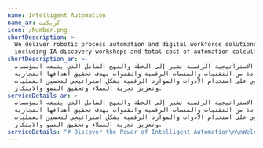 ```yaml
---
name: Intelligent Automation
name_ar: كريكيت
icon: /Number.png
shortDescription: >-
  We deliver robotic process automation and digital workforce solutions,
  including IA discovery workshops and total cost of automation calculations.
shortDescription_ar: >-
  الاستراتيجية الرقمية تشير إلى الخطة والنهج الشامل الذي يتبعه المؤسسات
  للاستفادة من التقنيات والمنصات الرقمية والقنوات بهدف تحقيق أهدافها التجارية.
  تنطوي على استخدام الأدوات والموارد الرقمية بشكل استراتيجي لتحسين العمليات
  وتعزيز تجربة العملاء وتحقيق النمو والابتكار.
serviceDetails_ar: >
  الاستراتيجية الرقمية تشير إلى الخطة والنهج الشامل الذي يتبعه المؤسسات
  للاستفادة من التقنيات والمنصات الرقمية والقنوات بهدف تحقيق أهدافها التجارية.
  تنطوي على استخدام الأدوات والموارد الرقمية بشكل استراتيجي لتحسين العمليات
  وتعزيز تجربة العملاء وتحقيق النمو والابتكار.
serviceDetails: "# Discover the Power of Intelligent Automation\n\nWelcome to the realm where technology meets human intellect. With Masarat Digital's Intelligent Automation services, we automate repetitive tasks, enhance productivity, and unlock untold potential within your business operations.\n\n                                                                                     Explore AI Possibilities!\n\n# Our Competencies\n\n### Artificial Intelligence\n\n* Attended Automation: Empower your team with AI tools that offer real-time assistance, enhancing efficiency and accuracy.\n* Unattended Automation: Let AI handle routine tasks 24/7, giving your team more time for strategic work.\n* Structured Data: Utilize AI to process structured data quickly and accurately, supporting informed decision-making.\_\n\nDigital Workforce\n\n\n\n* Unstructured Data: Leverage AI to decipher and analyze unstructured data, revealing critical insights.\n* UI Automation: Automate interactions with user interfaces, enhancing productivity and user experience.\n* Natural Language Processing & Fuzzy Logic: Use AI to understand and respond to human language, making interactions seamless.\_\n* Predict Process Outcomes: Forecast business process outcomes with AI, supporting proactive decision-making.\n\n# Robotic Insights\n\n* Smart, Real-time Analytics: Get instant insights with AI-powered analytics that drive agile decisions.\n* Operational Insight: Monitor, analyze and improve operations with real-time data.\n* Business Insight: Gain a broader view of your business landscape with AI-driven insights.\_\n* Trends Indicator: Stay ahead of the curve with AI predictions on emerging trends. \\[Stay Ahead]\n\n# IA Discovery Workshop\n\n* By Process & By Role, Skill: Identify automation opportunities by analyzing processes and roles within your organization.\n* ROI and TCO/TCA Calculation: Understand the potential return on investment and total cost of automation/ownership with our advanced calculation tools.\n\n# Why Choose Our Intelligent Automation Services?\n\n* Empower employees by eliminating mundane tasks: By taking over repetitive and tedious tasks, Intelligent Automation allows your employees to focus on more complex and strategic issues. This not only boosts their morale and job satisfaction, but also enhances their productivity.\n* Drive efficiencies and reduce operational costs: Intelligent Automation streamlines workflows and reduces the time taken to perform tasks. This increase in efficiency can significantly reduce your operational costs and improve your bottom line.\n* Improve accuracy and reduce error rates: Unlike humans, machines do not make mistakes out of fatigue or oversight. Therefore, implementing Intelligent Automation can greatly enhance the accuracy of your operations and virtually eliminate errors.\n* Gain actionable insights for strategic decisions: Intelligent Automation can gather and analyze data at a scale that humans cannot match. This can provide you with valuable insights that you can use to make informed strategic decisions.\n* Enhance customer satisfaction with improved services: With faster response times, personalized interactions, and 24/7 availability, Intelligent Automation can greatly enhance your customer service. This, in turn, can lead to increased customer satisfaction and loyalty.\n\n\nReady to Step into the Future with Intelligent Automation?\n----------------------------------------------------------\n\nIt's time to free up your resources, enhance accuracy, and deliver faster, more efficient services with our Intelligent Automation solutions. Grow your operations and stay ahead in this fast-paced digital world.\n\n                                                                                            Let's get started!\n\n\n\nFAQs\n\n\n\n\nQ: What is Intelligent Automation?\n\n\n\n\nA: Intelligent Automation is the fusion of Artificial Intelligence and Robotic Process Automation. It enables businesses to automate complex tasks that require human-like understanding and decision-making capabilities.\n\n\n\n\nQ: How does Intelligent Automation differ from traditional automation?\n\n\n\n\nA: Traditional automation is rule-based and can only handle structured data, whereas Intelligent Automation leverages AI to handle unstructured data, understand natural language, make decisions, and learn from experience.\n\n\n\n\nQ: What are some applications of Intelligent Automation?\n\n\n\n\nA: Intelligent Automation can be applied to various business operations such as customer service, data entry, data analysis, invoice processing, IT operations, and more.\n\n\n\n\nQ: How can Intelligent Automation benefit my business?\n\n\n\n\nA: Intelligent Automation can improve efficiency, reduce costs, enhance accuracy, support decision-making, and improve customer service in your business.\n\n\n\n\nQ: How long does it take to implement Intelligent Automation?\n\n\n\n\nA: The implementation time can vary depending on the complexity of the processes to be automated, the technology used, and the readiness of the business to adopt the changes.\n\n\n\n\n\n\n\n"
---
```



